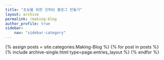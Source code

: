 ```yaml
---
title: "초보를 위한 깃허브 블로그 만들기"
layout: archive
permalink: /making-blog
author_profile: true
sidebar:
    nav: "sidebar-category"
---
```


<!-- 공백이 포함되어 있는 카테고리 이름의 경우 site.categories.['a b c'] 이런식으로! -->

{% assign posts = site.categories.Making-Blog %}
{% for post in posts %} {% include archive-single.html type=page.entries_layout %} {% endfor %}